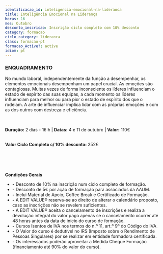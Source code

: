 ```yaml
---
identificacao_id: inteligencia-emocional-na-lideranca
title: Inteligência Emocional na Liderança
horas: 16
mes: Outobro
desconto_inscricao: Inscrição ciclo completo com 10% desconto
category: formacao
ciclo_category: lideranca
class: formacao-pt
formacao_Active?: active
idiom: pt
---
```



### **ENQUADRAMENTO**
No mundo laboral, independentemente da função a desempenhar, os elementos emocionais desempenham um papel crucial. As emoções são contagiosas. Muitas vezes de forma inconsciente os líderes influenciam o estado de espírito das suas equipas, a cada momento os líderes influenciam para melhor ou para pior o estado de espírito dos que o rodeiam. A arte de influenciar implica lidar com as próprias emoções e com as dos outros com destreza e eficiência.<br><br><br>

 

**Duração:** 2 dias - 16 h  \|  **Datas:** 4 e 11 de outubro  \|  **Valor:** 110€<br><br>

 

**Valor Ciclo Completo c/ 10% desconto:** 252€<br><br><br><br><br>

**Condições Gerais**

+ **\-** Desconto de 10% na inscrição num ciclo completo de formação.
+ **\-** Desconto de 5€ por ação de formação para associados da AAUM.
+ **\-** Inclui Material de Apoio, Coffee Break e Certificado de Formação.
+ **\-** A EDIT VALUE® reserva-se ao direito de alterar o calendário proposto, caso as inscrições não se revelem suficientes.
+ **\-** A EDIT VALUE® aceita o cancelamento de inscrições e realiza a devolução integral do valor pago apenas se o cancelamento ocorrer até 48 horas antes da data de início do curso de formação.
+ **\-** Cursos Isentos de IVA nos termos do n.º 11, art.º 9º do Código do IVA.
+ **\-** O Valor do curso é dedutível no IRS (Imposto sobre o Rendimento de Pessoas Singulares) por se realizar em entidade formadora certificada.
+ **\-** Os interessados poderão aproveitar a Medida Cheque Formação (financiamento até 90% do valor do curso).